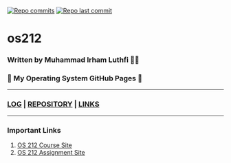 [![Repo commits](https://badgen.net/github/commits/Irhaml/os212/main)](https://github.com/Irhaml/os212/commits/main)
[![Repo last commit](https://img.shields.io/github/last-commit/Irhaml/os212)](https://github.com/Irhaml/os212/commits/main)

# os212
### Written by Muhammad Irham Luthfi 👋😄
### 🌠 My Operating System GitHub Pages 🌠

________________________________________________________
### [LOG](TXT/mylog.txt) | [REPOSITORY](https://github.com/Irhaml/os212) | [LINKS](LINKS/) 
________________________________________________________

### Important Links
1. [OS 212 Course Site](https://os.vlsm.org/)<br>
2. [OS 212 Assignment Site](https://osp4diss.vlsm.org/)
